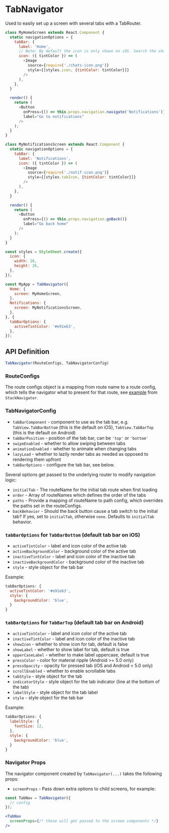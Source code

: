 # TabNavigator

Used to easily set up a screen with several tabs with a TabRouter.

```js
class MyHomeScreen extends React.Component {
  static navigationOptions = {
    tabBar: {
      label: 'Home',
      // Note: By default the icon is only shown on iOS. Search the showIcon option below.
      icon: ({ tintColor }) => (
        <Image
          source={require('./chats-icon.png')}
          style={[styles.icon, {tintColor: tintColor}]}
        />
      ),
    },
  }

  render() {
    return (
      <Button
        onPress={() => this.props.navigation.navigate('Notifications')}
        label="Go to notifications"
      />
    );
  }
}

class MyNotificationsScreen extends React.Component {
  static navigationOptions = {
    tabBar: {
      label: 'Notifications',
      icon: ({ tintColor }) => (
        <Image
          source={require('./notif-icon.png')}
          style={[styles.tabIcon, {tintColor: tintColor}]}
        />
      ),
    },
  }

  render() {
    return (
      <Button
        onPress={() => this.props.navigation.goBack()}
        label="Go back home"
      />
    );
  }
}

const styles = StyleSheet.create({
  icon: {
    width: 26,
    height: 26,
  },
});

const MyApp = TabNavigator({
  Home: {
    screen: MyHomeScreen,
  },
  Notifications: {
    screen: MyNotificationsScreen,
  },
}, {
  tabBarOptions: {
    activeTintColor: '#e91e63',
  },
});
```

## API Definition

```js
TabNavigator(RouteConfigs, TabNavigatorConfig)
```

### RouteConfigs

The route configs object is a mapping from route name to a route config, which tells the navigator what to present for that route, see [example](https://github.com/coodoo/react-navigation/blob/master/docs/api/navigators/StackNavigator.md#routeconfigs) from `StackNavigator`.

### TabNavigatorConfig

- `tabBarComponent` - component to use as the tab bar, e.g. `TabView.TabBarBottom`
(this is the default on iOS), `TabView.TabBarTop`
(this is the default on Android)
- `tabBarPosition` - position of the tab bar, can be `'top'` or `'bottom'`
- `swipeEnabled` - whether to allow swiping between tabs
- `animationEnabled` - whether to animate when changing tabs
- `lazyLoad` - whether to lazily render tabs as needed as opposed to rendering them upfront
- `tabBarOptions` - configure the tab bar, see below.

Several options get passed to the underlying router to modify navigation logic:

- `initialTab` - The routeName for the initial tab route when first loading
- `order` - Array of routeNames which defines the order of the tabs
- `paths` - Provide a mapping of routeName to path config, which overrides the paths set in the routeConfigs.
- `backBehavior` - Should the back button cause a tab switch to the initial tab? If yes, set to `initialTab`, otherwise `none`. Defaults to `initialTab` behavior.

### `tabBarOptions` for `TabBarBottom` (default tab bar on iOS)

- `activeTintColor` - label and icon color of the active tab
- `activeBackgroundColor` - background color of the active tab
- `inactiveTintColor` - label and icon color of the inactive tab
- `inactiveBackgroundColor` - background color of the inactive tab
- `style` - style object for the tab bar

Example:

```js
tabBarOptions: {
  activeTintColor: '#e91e63',
  style: {
    backgroundColor: 'blue',
  }
}
```

### `tabBarOptions` for `TabBarTop` (default tab bar on Android)

- `activeTintColor` - label and icon color of the active tab
- `inactiveTintColor` - label and icon color of the inactive tab
- `showIcon` - whether to show icon for tab, default is false
- `showLabel` - whether to show label for tab, default is true
- `upperCaseLabel` - whether to make label uppercase, default is true
- `pressColor` - color for material ripple (Android >= 5.0 only)
- `pressOpacity` - opacity for pressed tab (iOS and Android < 5.0 only)
- `scrollEnabled` - whether to enable scrollable tabs
- `tabStyle` - style object for the tab
- `indicatorStyle` - style object for the tab indicator (line at the bottom of the tab)
- `labelStyle` - style object for the tab label
- `style` - style object for the tab bar

Example:

```js
tabBarOptions: {
  labelStyle: {
    fontSize: 12,
  },
  style: {
    backgroundColor: 'blue',
  }
}
```

### Navigator Props

The navigator component created by `TabNavigator(...)` takes the following props:

- `screenProps` - Pass down extra options to child screens, for example:


 ```jsx
 const TabNav = TabNavigator({
   // config
 });
 
 <TabNav
   screenProps={/* these will get passed to the screen components */}
 />
 ```
 
